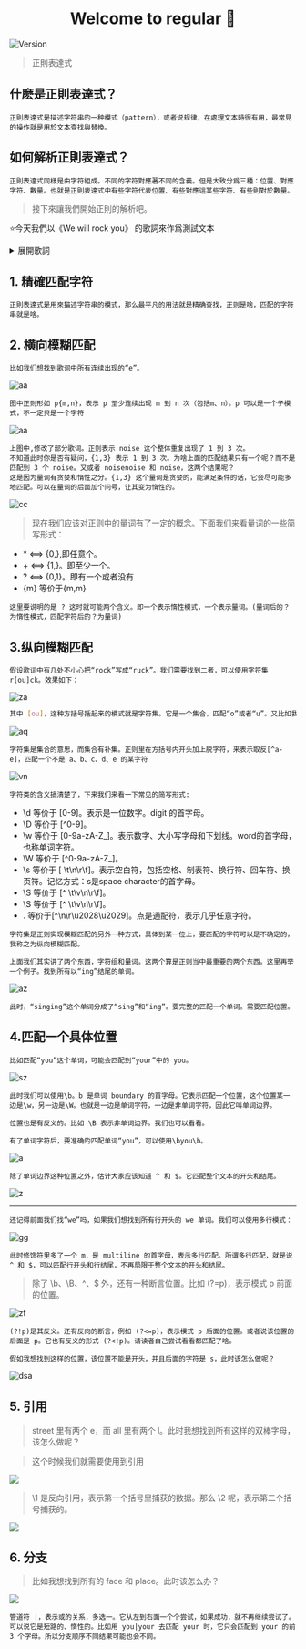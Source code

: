 <h1 align="center">Welcome to regular 👋</h1>
<p>
  <img alt="Version" src="https://img.shields.io/npm/v/regular.svg">
</p>

> 正則表達式

## 什麽是正則表達式？

```
正則表達式是描述字符串的一种模式（pattern），或者说规律，在處理文本時很有用，最常見的操作就是用於文本查找與替換。
```
## 如何解析正則表達式？


```
正則表達式同樣是由字符組成。不同的字符對應著不同的含義。但是大致分爲三種：位置、對應字符、數量。也就是正則表達式中有些字符代表位置、有些對應這某些字符、有些則對於數量。
```
> 接下來讓我們開始正則的解析吧。

⭐️今天我們以《We will rock you》 的歌詞來作爲測試文本
<details>
  <summary>展開歌詞</summary>
<pre>
    Buddy, you're a boy make a big noise
    Playing in the streets gonna be a big man someday
    You got mud on your face
    You big disgrace
    Kicking your can all over the place
    Singing
    We will, we will rock you
    We will, we will rock you
    Buddy you're a young man, hard man
    Shouting in the street gonna take on the world someday
    You got blood on your face
    You big disgrace
    Waving your banner all over the place
    We will, we will rock you
</pre>
</details>



## 1.  精確匹配字符
```
正則表達式是用來描述字符串的模式，那么最平凡的用法就是精确查找，正则是啥，匹配的字符串就是啥。
```

## 2. 横向模糊匹配
```
比如我们想找到歌词中所有连续出现的“e”。
```
![aa](https://user-gold-cdn.xitu.io/2019/7/17/16bfc12ebae7ea50?imageslim)


```
图中正则形如 p{m,n}，表示 p 至少连续出现 m 到 n 次（包括m、n）。p 可以是一个子模式，不一定只是一个字符
```
![aa](https://user-gold-cdn.xitu.io/2019/7/17/16bfc1a4ccadbec8?imageslim)

```
上图中,修改了部分歌词。正则表示 noise 这个整体重复出现了 1 到 3 次。
不知道此时你是否有疑问，{1,3} 表示 1 到 3 次。为啥上面的匹配结果只有一个呢？而不是匹配到 3 个 noise。又或者 noisenoise 和 noise，这两个结果呢？
这是因为量词有贪婪和惰性之分。{1,3} 这个量词是贪婪的，能满足条件的话，它会尽可能多地匹配。可以在量词的后面加个问号，让其变为惰性的。

```
![cc](https://user-gold-cdn.xitu.io/2019/7/17/16bfc21005f1a5fe?imageslim)

> 现在我们应该对正则中的量词有了一定的概念。下面我们来看量词的一些简写形式：

* \* <==> {0,},即任意个。
* \+ <==> {1,}。即至少一个。
* ?  <==> {0,1}。即有一个或者没有
* {m} 等价于{m,m}

```
这里要说明的是 ? 这时就可能两个含义。即一个表示惰性模式，一个表示量词。(量词后的？为惰性模式，匹配字符后的？为量词)
```
## 3.纵向模糊匹配

```
假设歌词中有几处不小心把“rock”写成“ruck”。我们需要找到二者，可以使用字符集 r[ou]ck。效果如下：  
```
![za](https://user-gold-cdn.xitu.io/2019/7/17/16bfc364b47895a6?imageslim)


```sh
其中 [ou]，这种方括号括起来的模式就是字符集。它是一个集合，匹配“o”或者“u”。又比如我们要找到所有 a 到 e 的字符，可以写成 [abcde]。这种连续的字符也可以简写成 [a-e]。
```
![aq](https://user-gold-cdn.xitu.io/2019/7/17/16bfc39294aaeacf?imageView2/0/w/1280/h/960/format/webp/ignore-error/1)

```
字符集是集合的意思，而集合有补集。正则里在方括号内开头加上脱字符，来表示取反[^a-e]，匹配一个不是 a、b、c、d、e 的某字符
```
![vn](https://user-gold-cdn.xitu.io/2019/7/17/16bfc3b0d3645772?imageView2/0/w/1280/h/960/format/webp/ignore-error/1)

```
字符类的含义搞清楚了，下来我们来看一下常见的简写形式:
```
* \d 等价于 [0-9]。表示是一位数字。digit 的首字母。
* \D 等价于 [^0-9]。
* \w 等价于 [0-9a-zA-Z_]。表示数字、大小写字母和下划线。word的首字母，也称单词字符。
* \W 等价于 [^0-9a-zA-Z_]。
* \s 等价于 [ \t\n\r\f]。表示空白符，包括空格、制表符、换行符、回车符、换页符。记忆方式：s是space character的首字母。
* \S 等价于 [^ \t\v\n\r\f]。
* \S 等价于 [^ \t\v\n\r\f]。
* . 等价于[^\n\r\u2028\u2029]。点是通配符，表示几乎任意字符。
```
字符集是正则实现模糊匹配的另外一种方式，具体到某一位上，要匹配的字符可以是不确定的，我称之为纵向模糊匹配。
```

```
上面我们其实讲了两个东西，字符组和量词。这两个算是正则当中最重要的两个东西。这里再举一个例子。找到所有以“ing”结尾的单词。
```
![az](https://user-gold-cdn.xitu.io/2019/7/17/16bfc4629dadd9ad?imageView2/0/w/1280/h/960/format/webp/ignore-error/1)
```
此时，“singing”这个单词分成了“sing”和“ing”。要完整的匹配一个单词。需要匹配位置。
```
## 4.匹配一个具体位置
```
比如匹配“you”这个单词，可能会匹配到“your”中的 you。
```
![sz](https://user-gold-cdn.xitu.io/2019/7/17/16bfc4c18a47d7ee?imageView2/0/w/1280/h/960/format/webp/ignore-error/1)

```
此时我们可以使用\b。b 是单词 boundary 的首字母。它表示匹配一个位置，这个位置某一边是\w，另一边是\W。也就是一边是单词字符，一边是非单词字符，因此它叫单词边界。
```
```
位置也是有反义的。比如 \B 表示非单词边界。我们也可以看看。
```

```
有了单词字符后，要准确的匹配单词“you”，可以使用\byou\b。
```
![a](https://user-gold-cdn.xitu.io/2019/7/17/16bfc50c424f6528?imageView2/0/w/1280/h/960/format/webp/ignore-error/1)

```
除了单词边界这种位置之外，估计大家应该知道 ^ 和 $。它匹配整个文本的开头和结尾。
```
![z](https://user-gold-cdn.xitu.io/2019/7/17/16bfc586460b1dcd?imageView2/0/w/1280/h/960/format/webp/ignore-error/1)
***
```
还记得前面我们找“we”吗，如果我们想找到所有行开头的 we 单词。我们可以使用多行模式：
```
![gg](https://user-gold-cdn.xitu.io/2019/7/17/16bfc5a139ce71c3?imageView2/0/w/1280/h/960/format/webp/ignore-error/1)

```
此时修饰符里多了一个 m，是 multiline 的首字母，表示多行匹配。所谓多行匹配，就是说 ^ 和 $，可以匹配行开头和行结尾，不再局限于整个文本的开头和结尾。
```

> 除了 \b、\B、^、$ 外，还有一种断言位置。比如 (?=p)，表示模式 p 前面的位置。

![zf](https://user-gold-cdn.xitu.io/2019/7/17/16bfc5f205a8c4d2?imageView2/0/w/1280/h/960/format/webp/ignore-error/1)
```
(?!p)是其反义。还有反向的断言，例如 (?<=p)，表示模式 p 后面的位置。或者说该位置的后面是 p。它也有反义的形式 (?<!p)。请读者自己尝试看看都匹配了啥。
```

```
假如我想找到这样的位置，该位置不能是开头，并且后面的字符是 s，此时该怎么做呢？
```
![dsa](https://user-gold-cdn.xitu.io/2019/7/17/16bfc63f49889458?imageView2/0/w/1280/h/960/format/webp/ignore-error/1)

## 5. 引用
> street 里有两个 e，而 all 里有两个 l。此时我想找到所有这样的双棒字母，该怎么做呢？


> 这个时候我们就需要使用到引用

![](https://user-gold-cdn.xitu.io/2019/7/17/16bfc6d66eae0175?imageView2/0/w/1280/h/960/format/webp/ignore-error/1)

> \1 是反向引用，表示第一个括号里捕获的数据。那么 \2 呢，表示第二个括号捕获的。

![](https://user-gold-cdn.xitu.io/2019/7/17/16bfc6f673dfac68?imageView2/0/w/1280/h/960/format/webp/ignore-error/1)

## 6. 分支

> 比如我想找到所有的 face 和 place。此时该怎么办？

![](https://user-gold-cdn.xitu.io/2019/7/17/16bfc793d4973bc0?imageView2/0/w/1280/h/960/format/webp/ignore-error/1)

```
管道符 |，表示或的关系，多选一。它从左到右面一个个尝试，如果成功，就不再继续尝试了。可以说它是短路的、惰性的。比如用 you|your 去匹配 your 时，它只会匹配到 your 的前 3 个字母。所以分支顺序不同结果可能也会不同。
```